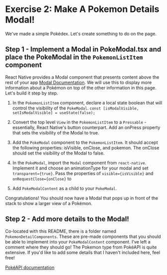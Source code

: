 # Exercise 2: Make A Pokemon Details Modal!

We've made a simple Pokédex. Let's create something to do on the page.

## Step 1 - Implement a Modal in **PokeModal.tsx** and place the **PokeModal** in the `PokemonListItem` component

React Native provides a Modal component that presents content above the rest of your app
[Modal Documentation](https://reactnative.dev/docs/modal). We will use this to display more information about a Pokémon on top of the other information in this page. Let's build it step by step.

1. In the `PokemonListItem` component, declare a local state boolean that will control the visibility of the `PokeModal`. `const [isModalVisible, setIsModalVisible] = useState(false);`

2. Convert the top level `View` in the `PokemonListItem` to a `Pressable` - essentially, React Native's button counterpart. Add an onPress property that sets the visibility of the Modal to true.

3. Add the `PokeModal` component to the `PokemonListItem`. It should accept the following properties: isVisible, onClose, and pokemon. The onClose should set the visibility of the Modal to false.

4. In the `PokeModal`, import the `Modal` component from `react-native`. Implement it and choose an animationType for your modal and set `transparent={true}`. Pass the properties of `visible={isVisible}` and `onRequestClose={onClose}` to

5. Add `PokeModalContent` as a child to your `PokeModal`.

Congratulations! You should now have a Modal that pops up in front of the stack to show a larger view of a Pokémon.

## Step 2 - Add more details to the Modal!

Co-located with this README, there is a folder named `PokemonDetailComponents`. These are pre-made components that you should be able to implement into your `PokeModalContent` component. I've left a comment where they should go! The Pokemon type from PokéAPI is quite extensive. If you'd like to add some details that I haven't included here, feel free!

[PokéAPI documentation](https://pokeapi.co/docs/v2#pokemon)
